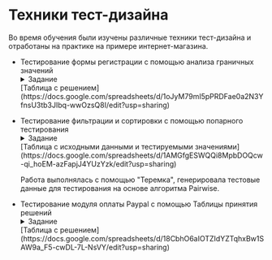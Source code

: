 # Техники тест-дизайна


Во время обучения были изучены различные техники тест-дизайна и отработаны на практике на примере интернет-магазина.
<ul>
<li>Тестирование формы регистрации с помощью анализа граничных значений</li>

<details>
  <summary>Задание</summary>
  <p>На основе требований заполнить таблицу тестовыми данными с использованияем граничных значений и классов эквивалентности.
  Требования: 
    Имя пользователя должно содержать от 3 до 15 символов и может включать буквы, цифры и символы: _.
    Пароль должен содержать не менее 8 символов, включая минимум одну букву и одну цифру.
  </p>
</details>
[Таблица с решением](https://docs.google.com/spreadsheets/d/1oJyM79mI5pPRDFae0a2N3YfnsU3tb3JIbq-wwOzsQ8I/edit?usp=sharing)
<p>
<p>
<li>Тестирование фильтрации и сортировки с помощью попарного тестирования</li>
<details>
  <summary>Задание</summary>
  <p>На основе требований заполнить таблицу тестовыми данными используя попарное тестирование.
  Требования: 
    Покупатель может указать диапазон цен, выбрать категорию, производителя и опцию бесплатной доставки для фильтрации списка товаров.
    Покупатель может выбрать сортировку товаров по имени (от А до Я и от Я до А) и по цене (от низкой к высокой и от высокой к низкой).
  </p>
  <p>
</details>
[Таблица с исходными данными и тестируемыми значениями](https://docs.google.com/spreadsheets/d/1AMGfgESWQQi8MpbDOQcw-qi_hoEM-azFapjJ4YUzYzk/edit?usp=sharing)
<p> Работа выполнялась с помощью "Теремка", генерировала тестовые данные для тестирования на основе алгоритма Pairwise.
<p>
<p>
<li>Тестирование модуля оплаты Paypal с помощью Таблицы принятия решений</li>
<details>
  <summary>Задание</summary>
  <p>На основе следующей информации создать таблицу принятия решений.
  В исследуемом приложении есть модуль, включающий оплату через Paypal.
  У аккаунта Paypal есть три статуса: valid, invalid и blocked, а также такая характеристика, как доступный баланс, который может быть нулевым и положительным.
  В случае, если статус карты valid, а баланс на аккаунте достаточный для покупки, пользователь может совершить покупку. Во всех остальных случаях транзакция будет отклонена.
  </p>
</details>
[Таблица с решением](https://docs.google.com/spreadsheets/d/18CbhO6aIOTZIdYZTqhxBw1SAW9a_F5-cwDL-7L-NsVY/edit?usp=sharing)
</ul>
